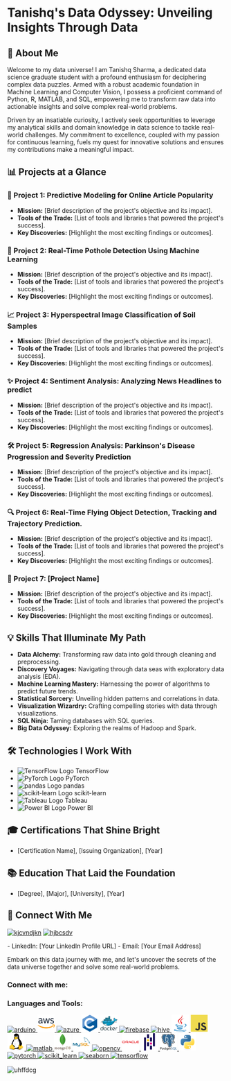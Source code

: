 # Tanishq's Data Odyssey: Unveiling Insights Through Data

## 🚀 About Me

Welcome to my data universe! I am Tanishq Sharma, a dedicated data science graduate student with a profound enthusiasm for deciphering complex data puzzles. Armed with a robust academic foundation in Machine Learning and Computer Vision, I possess a proficient command of Python, R, MATLAB, and SQL, empowering me to transform raw data into actionable insights and solve complex real-world problems.

Driven by an insatiable curiosity, I actively seek opportunities to leverage my analytical skills and domain knowledge in data science to tackle real-world challenges. My commitment to excellence, coupled with my passion for continuous learning, fuels my quest for innovative solutions and ensures my contributions make a meaningful impact.

## 📊 Projects at a Glance

### 🌟 Project 1: Predictive Modeling for Online Article Popularity 

- **Mission:** [Brief description of the project's objective and its impact].
- **Tools of the Trade:** [List of tools and libraries that powered the project's success].
- **Key Discoveries:** [Highlight the most exciting findings or outcomes].

### 🚀 Project 2: Real-Time Pothole Detection Using Machine Learning 

- **Mission:** [Brief description of the project's objective and its impact].
- **Tools of the Trade:** [List of tools and libraries that powered the project's success].
- **Key Discoveries:** [Highlight the most exciting findings or outcomes].

### 📈 Project 3: Hyperspectral Image Classification of Soil Samples

- **Mission:** [Brief description of the project's objective and its impact].
- **Tools of the Trade:** [List of tools and libraries that powered the project's success].
- **Key Discoveries:** [Highlight the most exciting findings or outcomes].

### ✨ Project 4: Sentiment Analysis: Analyzing News Headlines to predict

- **Mission:** [Brief description of the project's objective and its impact].
- **Tools of the Trade:** [List of tools and libraries that powered the project's success].
- **Key Discoveries:** [Highlight the most exciting findings or outcomes].

### 🛠️ Project 5: Regression Analysis: Parkinson's Disease Progression and Severity Prediction

- **Mission:** [Brief description of the project's objective and its impact].
- **Tools of the Trade:** [List of tools and libraries that powered the project's success].
- **Key Discoveries:** [Highlight the most exciting findings or outcomes].

### 🔍 Project 6: Real-Time Flying Object Detection, Tracking and Trajectory Prediction. 

- **Mission:** [Brief description of the project's objective and its impact].
- **Tools of the Trade:** [List of tools and libraries that powered the project's success].
- **Key Discoveries:** [Highlight the most exciting findings or outcomes].

### 🎯 Project 7: [Project Name]

- **Mission:** [Brief description of the project's objective and its impact].
- **Tools of the Trade:** [List of tools and libraries that powered the project's success].
- **Key Discoveries:** [Highlight the most exciting findings or outcomes].

## 💡 Skills That Illuminate My Path

- **Data Alchemy:** Transforming raw data into gold through cleaning and preprocessing.
- **Discovery Voyages:** Navigating through data seas with exploratory data analysis (EDA).
- **Machine Learning Mastery:** Harnessing the power of algorithms to predict future trends.
- **Statistical Sorcery:** Unveiling hidden patterns and correlations in data.
- **Visualization Wizardry:** Crafting compelling stories with data through visualizations.
- **SQL Ninja:** Taming databases with SQL queries.
- **Big Data Odyssey:** Exploring the realms of Hadoop and Spark.

## 🛠️ Technologies I Work With

- ![TensorFlow Logo](images/tensorflow_logo.png) TensorFlow
- ![PyTorch Logo](images/pytorch_logo.png) PyTorch
- ![pandas Logo](images/pandas_logo.png) pandas
- ![scikit-learn Logo](images/scikit_learn_logo.png) scikit-learn
- ![Tableau Logo](images/tableau_logo.png) Tableau
- ![Power BI Logo](images/power_bi_logo.png) Power BI

## 🎓 Certifications That Shine Bright

- [Certification Name], [Issuing Organization], [Year]

## 📚 Education That Laid the Foundation

- [Degree], [Major], [University], [Year]

## 📧 Connect With Me

<p align="left">
<a href="https://www.linkedin.com/in/tanishq-sharma-ts" target="blank"><img align="center" src="https://raw.githubusercontent.com/rahuldkjain/github-profile-readme-generator/master/src/images/icons/Social/linked-in-alt.svg" alt="kjcvndjkn" height="30" width="40" /></a>
<a href="https://kaggle.com/hjbcsdv" target="blank"><img align="center" src="https://raw.githubusercontent.com/rahuldkjain/github-profile-readme-generator/master/src/images/icons/Social/kaggle.svg" alt="hjbcsdv" height="30" width="40" /></a>
</p>
- LinkedIn: [Your LinkedIn Profile URL]
- Email: [Your Email Address]

Embark on this data journey with me, and let's uncover the secrets of the data universe together and solve some real-world problems.


<h3 align="left">Connect with me:</h3>


<h3 align="left">Languages and Tools:</h3>
<p align="left"> <a href="https://www.arduino.cc/" target="_blank" rel="noreferrer"> <img src="https://cdn.worldvectorlogo.com/logos/arduino-1.svg" alt="arduino" width="40" height="40"/> </a> <a href="https://aws.amazon.com" target="_blank" rel="noreferrer"> <img src="https://raw.githubusercontent.com/devicons/devicon/master/icons/amazonwebservices/amazonwebservices-original-wordmark.svg" alt="aws" width="40" height="40"/> </a> <a href="https://azure.microsoft.com/en-in/" target="_blank" rel="noreferrer"> <img src="https://www.vectorlogo.zone/logos/microsoft_azure/microsoft_azure-icon.svg" alt="azure" width="40" height="40"/> </a> <a href="https://www.cprogramming.com/" target="_blank" rel="noreferrer"> <img src="https://raw.githubusercontent.com/devicons/devicon/master/icons/c/c-original.svg" alt="c" width="40" height="40"/> </a> <a href="https://www.docker.com/" target="_blank" rel="noreferrer"> <img src="https://raw.githubusercontent.com/devicons/devicon/master/icons/docker/docker-original-wordmark.svg" alt="docker" width="40" height="40"/> </a> <a href="https://firebase.google.com/" target="_blank" rel="noreferrer"> <img src="https://www.vectorlogo.zone/logos/firebase/firebase-icon.svg" alt="firebase" width="40" height="40"/> </a> <a href="https://hive.apache.org/" target="_blank" rel="noreferrer"> <img src="https://www.vectorlogo.zone/logos/apache_hive/apache_hive-icon.svg" alt="hive" width="40" height="40"/> </a> <a href="https://www.java.com" target="_blank" rel="noreferrer"> <img src="https://raw.githubusercontent.com/devicons/devicon/master/icons/java/java-original.svg" alt="java" width="40" height="40"/> </a> <a href="https://developer.mozilla.org/en-US/docs/Web/JavaScript" target="_blank" rel="noreferrer"> <img src="https://raw.githubusercontent.com/devicons/devicon/master/icons/javascript/javascript-original.svg" alt="javascript" width="40" height="40"/> </a> <a href="https://www.linux.org/" target="_blank" rel="noreferrer"> <img src="https://raw.githubusercontent.com/devicons/devicon/master/icons/linux/linux-original.svg" alt="linux" width="40" height="40"/> </a> <a href="https://www.mathworks.com/" target="_blank" rel="noreferrer"> <img src="https://upload.wikimedia.org/wikipedia/commons/2/21/Matlab_Logo.png" alt="matlab" width="40" height="40"/> </a> <a href="https://www.mongodb.com/" target="_blank" rel="noreferrer"> <img src="https://raw.githubusercontent.com/devicons/devicon/master/icons/mongodb/mongodb-original-wordmark.svg" alt="mongodb" width="40" height="40"/> </a> <a href="https://www.mysql.com/" target="_blank" rel="noreferrer"> <img src="https://raw.githubusercontent.com/devicons/devicon/master/icons/mysql/mysql-original-wordmark.svg" alt="mysql" width="40" height="40"/> </a> <a href="https://opencv.org/" target="_blank" rel="noreferrer"> <img src="https://www.vectorlogo.zone/logos/opencv/opencv-icon.svg" alt="opencv" width="40" height="40"/> </a> <a href="https://www.oracle.com/" target="_blank" rel="noreferrer"> <img src="https://raw.githubusercontent.com/devicons/devicon/master/icons/oracle/oracle-original.svg" alt="oracle" width="40" height="40"/> </a> <a href="https://pandas.pydata.org/" target="_blank" rel="noreferrer"> <img src="https://raw.githubusercontent.com/devicons/devicon/2ae2a900d2f041da66e950e4d48052658d850630/icons/pandas/pandas-original.svg" alt="pandas" width="40" height="40"/> </a> <a href="https://www.postgresql.org" target="_blank" rel="noreferrer"> <img src="https://raw.githubusercontent.com/devicons/devicon/master/icons/postgresql/postgresql-original-wordmark.svg" alt="postgresql" width="40" height="40"/> </a> <a href="https://www.python.org" target="_blank" rel="noreferrer"> <img src="https://raw.githubusercontent.com/devicons/devicon/master/icons/python/python-original.svg" alt="python" width="40" height="40"/> </a> <a href="https://pytorch.org/" target="_blank" rel="noreferrer"> <img src="https://www.vectorlogo.zone/logos/pytorch/pytorch-icon.svg" alt="pytorch" width="40" height="40"/> </a> <a href="https://scikit-learn.org/" target="_blank" rel="noreferrer"> <img src="https://upload.wikimedia.org/wikipedia/commons/0/05/Scikit_learn_logo_small.svg" alt="scikit_learn" width="40" height="40"/> </a> <a href="https://seaborn.pydata.org/" target="_blank" rel="noreferrer"> <img src="https://seaborn.pydata.org/_images/logo-mark-lightbg.svg" alt="seaborn" width="40" height="40"/> </a> <a href="https://www.tensorflow.org" target="_blank" rel="noreferrer"> <img src="https://www.vectorlogo.zone/logos/tensorflow/tensorflow-icon.svg" alt="tensorflow" width="40" height="40"/> </a> </p>

<p><img align="center" src="https://github-readme-stats.vercel.app/api/top-langs?username=uhffdcg&show_icons=true&locale=en&layout=compact" alt="uhffdcg" /></p>

